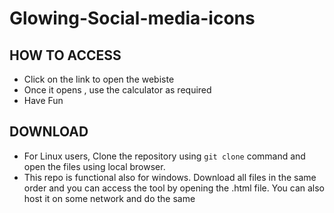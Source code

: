 # Glowing-Social-media-icons


 
 
## HOW TO ACCESS
- Click on the link to open the webiste
- Once it opens , use the calculator as required
- Have Fun

## DOWNLOAD
- For Linux users, Clone the repository using ``git clone`` command and open the files using local browser. 
- This repo is functional also for windows. Download all files in the same order and you can access the tool by opening the .html file. You can also host it on some network and do the same
